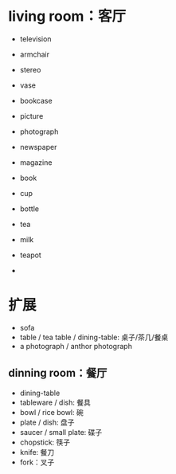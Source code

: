 # living room：客厅

* television
* armchair
* stereo
* vase
* bookcase

* picture
* photograph
* newspaper
* magazine
* book

* cup
* bottle

* tea
* milk
* teapot
* 

# 扩展
* sofa
* table / tea table / dining-table: 桌子/茶几/餐桌
* a photograph /  anthor photograph

## dinning room：餐厅
* dining-table
* tableware / dish: 餐具
* bowl / rice bowl: 碗
* plate / dish: 盘子
* saucer / small plate: 碟子
* chopstick: 筷子
* knife: 餐刀
* fork：叉子